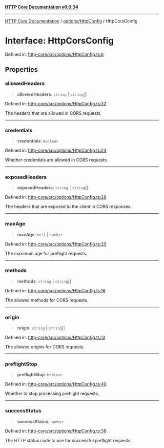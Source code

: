 [**HTTP Core Documentation v0.0.34**](../../../README.md)

***

[HTTP Core Documentation](../../../modules.md) / [options/HttpConfig](../README.md) / HttpCorsConfig

# Interface: HttpCorsConfig

Defined in: [http-core/src/options/HttpConfig.ts:8](https://github.com/stonemjs/http-core/blob/16d44b2a21e4f4bf5742d6461b8beebcd7cc1d0b/src/options/HttpConfig.ts#L8)

## Properties

### allowedHeaders

> **allowedHeaders**: `string` \| `string`[]

Defined in: [http-core/src/options/HttpConfig.ts:32](https://github.com/stonemjs/http-core/blob/16d44b2a21e4f4bf5742d6461b8beebcd7cc1d0b/src/options/HttpConfig.ts#L32)

The headers that are allowed in CORS requests.

***

### credentials

> **credentials**: `boolean`

Defined in: [http-core/src/options/HttpConfig.ts:24](https://github.com/stonemjs/http-core/blob/16d44b2a21e4f4bf5742d6461b8beebcd7cc1d0b/src/options/HttpConfig.ts#L24)

Whether credentials are allowed in CORS requests.

***

### exposedHeaders

> **exposedHeaders**: `string` \| `string`[]

Defined in: [http-core/src/options/HttpConfig.ts:28](https://github.com/stonemjs/http-core/blob/16d44b2a21e4f4bf5742d6461b8beebcd7cc1d0b/src/options/HttpConfig.ts#L28)

The headers that are exposed to the client in CORS responses.

***

### maxAge

> **maxAge**: `null` \| `number`

Defined in: [http-core/src/options/HttpConfig.ts:20](https://github.com/stonemjs/http-core/blob/16d44b2a21e4f4bf5742d6461b8beebcd7cc1d0b/src/options/HttpConfig.ts#L20)

The maximum age for preflight requests.

***

### methods

> **methods**: `string` \| `string`[]

Defined in: [http-core/src/options/HttpConfig.ts:16](https://github.com/stonemjs/http-core/blob/16d44b2a21e4f4bf5742d6461b8beebcd7cc1d0b/src/options/HttpConfig.ts#L16)

The allowed methods for CORS requests.

***

### origin

> **origin**: `string` \| `string`[]

Defined in: [http-core/src/options/HttpConfig.ts:12](https://github.com/stonemjs/http-core/blob/16d44b2a21e4f4bf5742d6461b8beebcd7cc1d0b/src/options/HttpConfig.ts#L12)

The allowed origins for CORS requests.

***

### preflightStop

> **preflightStop**: `boolean`

Defined in: [http-core/src/options/HttpConfig.ts:40](https://github.com/stonemjs/http-core/blob/16d44b2a21e4f4bf5742d6461b8beebcd7cc1d0b/src/options/HttpConfig.ts#L40)

Whether to stop processing preflight requests.

***

### successStatus

> **successStatus**: `number`

Defined in: [http-core/src/options/HttpConfig.ts:36](https://github.com/stonemjs/http-core/blob/16d44b2a21e4f4bf5742d6461b8beebcd7cc1d0b/src/options/HttpConfig.ts#L36)

The HTTP status code to use for successful preflight requests.
